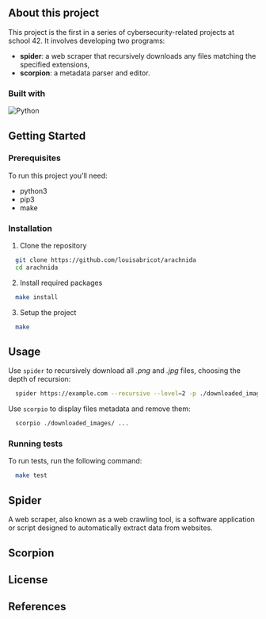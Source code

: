## About this project

This project is the first in a series of cybersecurity-related projects at school 42. It involves developing two programs:
- **spider**: a web scraper that recursively downloads any files matching the specified extensions,
- **scorpion**: a metadata parser and editor.

### Built with

![Python](https://img.shields.io/badge/python-3670A0?style=for-the-badge&logo=python&logoColor=ffdd54)

## Getting Started

### Prerequisites

To run this project you'll need:
- python3
- pip3
- make

### Installation

1. Clone the repository
```bash
  git clone https://github.com/louisabricot/arachnida
  cd arachnida
```

2. Install required packages
```bash
  make install
```

3. Setup the project
```bash
  make
``` 

## Usage

Use `spider` to recursively download all *.png* and *.jpg* files, choosing the depth of recursion:

```bash
  spider https://example.com --recursive --level=2 -p ./downloaded_images/ --extension jpg png
```

Use `scorpio` to display files metadata and remove them:
```bash
  scorpio ./downloaded_images/ ...
```

### Running tests

To run tests, run the following command:

```bash
  make test
```

## Spider

A web scraper, also known as a web crawling tool, is a software application or script designed to automatically extract data from websites.

## Scorpion

## License

## References

